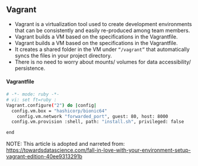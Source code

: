 ## Vagrant

- Vagrant is a virtualization tool used to create development environments that can be consistently and easily re-produced among team members.
- Vagrant builds a VM based on the specifications in the Vagrantfile. 
- Vagrant builds a VM based on the specifications in the Vagrantfile. 
- It creates a shared folder in the VM under ```“/vagrant”``` that automatically syncs the files in your project directory.
- There is no need to worry about mounts/ volumes for data accessibility/ persistence.

#### Vagrantfile

```bash
# -*- mode: ruby -*-
# vi: set ft=ruby :
Vagrant.configure("2") do |config|
  config.vm.box = "hashicorp/bionic64"
    config.vm.network "forwarded_port", guest: 80, host: 8000
  config.vm.provision :shell, path: "install.sh", privileged: false

end
```




NOTE: This article is adopted and narreted from:  https://towardsdatascience.com/fall-in-love-with-your-environment-setup-vagrant-edition-40ee9313291b

